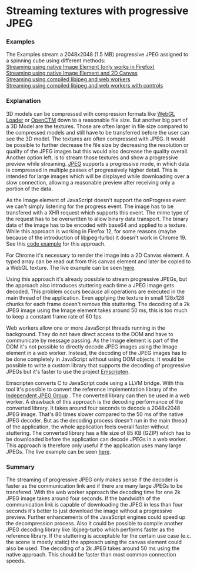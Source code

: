 Streaming textures with progressive JPEG
=================

### Examples
The Examples stream a 2048x2048 (1.5 MB) progressive JPEG assigned to a spinning cube using different methods:<br/>
<a href="http://bompo.github.com/streamingtextures/streaming_native.html">Streaming using native Image Element (only works in Firefox)</a><br/>
<a href="http://bompo.github.com/streamingtextures/streaming_native_canvas.html">Streaming using native Image Element and 2D Canvas</a><br/>
<a href="http://bompo.github.com/streamingtextures/streaming_worker.html">Streaming using compiled libjpeg and web workers</a><br/>
<a href="http://bompo.github.com/streamingtextures/streaming_worker_custom.html">Streaming using compiled libjpeg and web workers with controls</a>

### Explanation
3D models can be compressed with compression formats like <a href="http://code.google.com/p/webgl-loader/">WebGL Loader</a> or <a href="http://code.google.com/p/js-openctm/">OpenCTM</a> down to a reasonable file size.
But another big part of a 3D Model are the textures. Those are often larger in file size compared to the compressed models and still have to be transferred before the user can see the 3D model.
The textures are often compressed with JPEG. It would be possible to further decrease the file size by decreasing the resolution or quality of the JPEG images but this would also decrease the quality overall. Another option left, is to stream those textures and show a progressive preview while streaming. <a href="http://en.wikipedia.org/wiki/JPEG">JPEG</a> supports a progressive mode, in which data is compressed in multiple passes of progressively higher detail. This is intended for large images which will be displayed while downloading over a slow connection, allowing a reasonable preview after receiving only a portion of the data.

As the Image element of JavaScript doesn't support the onProgress event we can't simply listening for the progress event. The image has to be transfered with a XHR request which supports this event. The mime type of the request has to be overwritten to allow binary data transport. The binary data of the image has to be encoded with base64 and applied to a texture. While this approach is working in Firefox 12, for some reasons (maybe because of the introduction of libjpeg-turbo) it doesn't work in Chrome 19. See this <a href="http://bompo.github.com/streamingtextures/streaming_native.html">code example</a> for this approach.

For Chrome it's necessary to render the image into a 2D Canvas element. A typed array can be read out from this canvas element and later be copied to a WebGL texture. The live example can be seen <a href="http://bompo.github.com/streamingtextures/streaming_native_canvas.html">here</a>.

Using this approach it's already possible to stream progressive JPEGs, but the approach also introduces stuttering each time a JPEG image gets decoded. This problem occurs because all operations are executed in the main thread of the application. Even applying the texture in small 128x128 chunks for each frame doesn't remove this stuttering. The decoding of a 2k JPEG image using the Image element takes around 50 ms, this is too much to keep a constant frame rate of 60 fps.

Web workers allow one or more JavaScript threads running in the background. They do not have direct access to the DOM and have to communicate by message passing. As the Image element is part of the DOM it's not possible to directly decode JPEG images using the Image element in a web worker. Instead, the decoding of the JPEG images has to be done completely in JavaScript without using DOM objects. It would be possible to write a custom library that supports the decoding of progressive JPEGs but it's faster to use the project <a href="https://github.com/kripken/emscripten">Emscripten</a>.

Emscripten converts C to JavaScript code using a LLVM bridge. With this tool it's possible to convert the reference implementation library of the <a href="http://www.ijg.org/">Independent JPEG Group</a> . The converted library can then be used in a web worker. A drawback of this approach is the decoding performance of the converted library. It takes around four seconds to decode a 2048x2048 JPEG image. That's 80 times slower compared to the 50 ms of the native JPEG decoder. But as the decoding process doesn't run in the main thread of the application, the whole application feels overall faster without stuttering. The converted library has a file size of 85 KB (GZIP) which has to be downloaded before the application can decode JPEGs in a web worker. This approach is therefore only useful if the application uses many large JPEGs. The live example can be seen <a href="http://bompo.github.com/streamingtextures/streaming_worker.html">here</a>.

### Summary
The streaming of progressive JPEG only makes sense if the decoder is faster as the communication link and if there are many large JPEGs to be transfered. With the web worker approach the decoding time for one 2k JPEG image takes around four seconds. If the bandwidth of the communication link is capable of downloading the JPEG in less than four seconds it's better to just download the image without a progressive preview. Further enhancements of the JavaScript engines could speed up the decompression process. Also it could be possible to compile another JPEG decoding library like libjpeg-turbo which performs faster as the reference library. If the stuttering is acceptable for the certain use case (e.c. the scene is mostly static) the approach using the canvas element could also be used. The decoding of a 2k JPEG takes around 50 ms using the native approach. This should be faster than most common connection speeds.